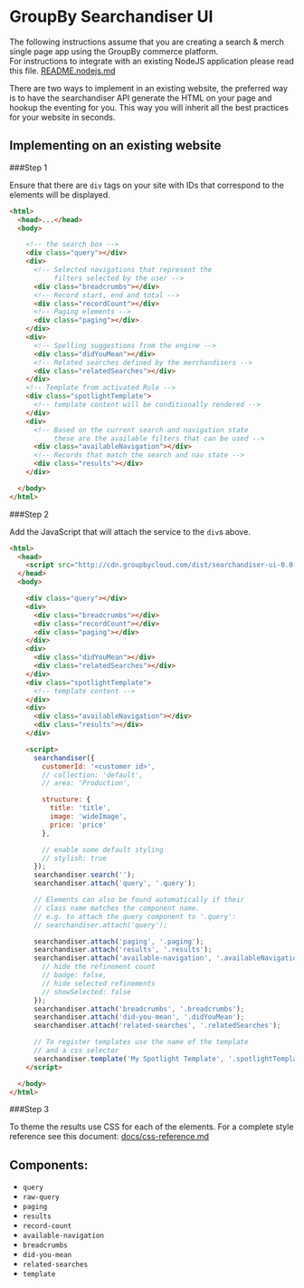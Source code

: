 GroupBy Searchandiser UI
========


The following instructions assume that you are creating a search & merch single page app using the
GroupBy commerce platform.  
For instructions to integrate with an existing NodeJS application please read this file.
[README.nodejs.md](README.nodejs.md)

There are two ways to implement in an existing website, the preferred way is to have the searchandiser
API generate the HTML on your page and hookup the eventing for you.  This way you will inherit
all the best practices for your website in seconds.

Implementing on an existing website
---

###Step 1

Ensure that there are `div` tags on your site with IDs that correspond to the elements will be
displayed.

```html
<html>
  <head>...</head>
  <body>

    <!-- the search box -->
    <div class="query"></div>
    <div>
      <!-- Selected navigations that represent the
           filters selected by the user -->
      <div class="breadcrumbs"></div>
      <!-- Record start, end and total -->
      <div class="recordCount"></div>
      <!-- Paging elements -->
      <div class="paging"></div>
    </div>
    <div>
      <!-- Spelling suggestions from the engine -->
      <div class="didYouMean"></div>
      <!-- Related searches defined by the merchandisers -->
      <div class="relatedSearches"></div>
    </div>
    <!-- Template from activated Rule -->
    <div class="spotlightTemplate">
      <!-- template content will be conditionally rendered -->
    </div>
    <div>
      <!-- Based on the current search and navigation state
           these are the available filters that can be used -->
      <div class="availableNavigation"></div>
      <!-- Records that match the search and nav state -->
      <div class="results"></div>
    </div>

  </body>
</html>
```

###Step 2

Add the JavaScript that will attach the service to the `div`s above.

```html
<html>
  <head>
    <script src="http://cdn.groupbycloud.com/dist/searchandiser-ui-0.0.4.js"></script>
  </head>
  <body>

    <div class="query"></div>
    <div>
      <div class="breadcrumbs"></div>
      <div class="recordCount"></div>
      <div class="paging"></div>
    </div>
    <div>
      <div class="didYouMean"></div>
      <div class="relatedSearches"></div>
    </div>
    <div class="spotlightTemplate">
      <!-- template content -->
    </div>
    <div>
      <div class="availableNavigation"></div>
      <div class="results"></div>
    </div>

    <script>
      searchandiser({
        customerId: '<customer id>',
        // collection: 'default',
        // area: 'Production',

        structure: {
          title: 'title',
          image: 'wideImage',
          price: 'price'
        },

        // enable some default styling
        // stylish: true
      });
      searchandiser.search('');
      searchandiser.attach('query', '.query');

      // Elements can also be found automatically if their
      // class name matches the component name.
      // e.g. to attach the query component to '.query':
      // searchandiser.attach('query');

      searchandiser.attach('paging', '.paging');
      searchandiser.attach('results', '.results');
      searchandiser.attach('available-navigation', '.availableNavigation', {
        // hide the refinement count
        // badge: false,
        // hide selected refinements
        // showSelected: false
      });
      searchandiser.attach('breadcrumbs', '.breadcrumbs');
      searchandiser.attach('did-you-mean', '.didYouMean');
      searchandiser.attach('related-searches', '.relatedSearches');

      // To register templates use the name of the template
      // and a css selector
      searchandiser.template('My Spotlight Template', '.spotlightTemplate');
    </script>

  </body>
</html>
```

###Step 3

To theme the results use CSS for each of the elements.  For a complete style reference see this
document: [docs/css-reference.md](docs/css-reference.md)

## Components:

 - `query`
 - `raw-query`
 - `paging`
 - `results`
 - `record-count`
 - `available-navigation`
 - `breadcrumbs`
 - `did-you-mean`
 - `related-searches`
 - `template`
